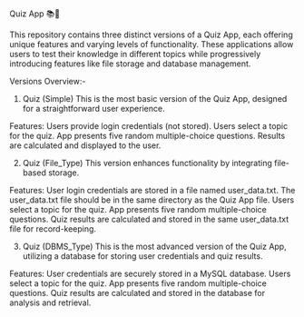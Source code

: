 Quiz App 📚🎯


This repository contains three distinct versions of a Quiz App, each offering unique features and varying levels of functionality. 
These applications allow users to test their knowledge in different topics while progressively introducing features like file storage and database management.

Versions Overview:-

1. Quiz (Simple)
This is the most basic version of the Quiz App, designed for a straightforward user experience.

Features:
Users provide login credentials (not stored).
Users select a topic for the quiz.
App presents five random multiple-choice questions.
Results are calculated and displayed to the user.


2. Quiz (File_Type)
This version enhances functionality by integrating file-based storage.

Features:
User login credentials are stored in a file named user_data.txt.
The user_data.txt file should be in the same directory as the Quiz App file.
Users select a topic for the quiz.
App presents five random multiple-choice questions.
Quiz results are calculated and stored in the same user_data.txt file for record-keeping.


3. Quiz (DBMS_Type)
This is the most advanced version of the Quiz App, utilizing a database for storing user credentials and quiz results.

Features:
User credentials are securely stored in a MySQL database.
Users select a topic for the quiz.
App presents five random multiple-choice questions.
Quiz results are calculated and stored in the database for analysis and retrieval.
